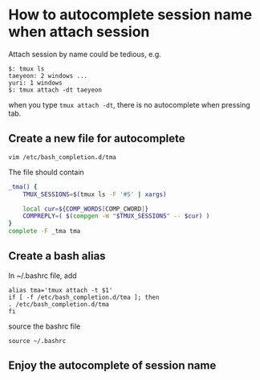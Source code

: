 # How to autocomplete session name when attach session
Attach session by name could be tedious, e.g.
```
$: tmux ls
taeyeon: 2 windows ...
yuri: 1 windows
$: tmux attach -dt taeyeon
```
when you type `tmux attach -dt`, there is no autocomplete when pressing tab.

## Create a new file for autocomplete
```
vim /etc/bash_completion.d/tma
```
The file should contain
```sh
_tma() {
    TMUX_SESSIONS=$(tmux ls -F '#S' | xargs)

    local cur=${COMP_WORDS[COMP_CWORD]}
    COMPREPLY=( $(compgen -W "$TMUX_SESSIONS" -- $cur) )
}
complete -F _tma tma
```
## Create a bash alias
In ~/.bashrc file, add
```
alias tma='tmux attach -t $1'
if [ -f /etc/bash_completion.d/tma ]; then
. /etc/bash_completion.d/tma
fi
```
source the bashrc file
```
source ~/.bashrc
```

## Enjoy the autocomplete of session name


